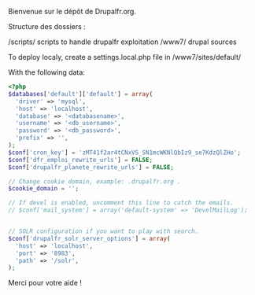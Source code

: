 Bienvenue sur le dépôt de Drupalfr.org.

Structure des dossiers :

/scripts/ scripts to handle drupalfr exploitation
/www7/ drupal sources

To deploy localy, create a settings.local.php file in /www7/sites/default/

With the following data:

```php
<?php
$databases['default']['default'] = array(
  'driver' => 'mysql',
  'host' => 'localhost',
  'database' => '<databasename>',
  'username' => '<db_username>',
  'password' => '<db_password>',
  'prefix' => '',
);
$conf['cron_key'] = 'zMT41f2ar4tCNxVS_SN1mcWKNlQbIz9_se7KdzQlZHo';
$conf['dfr_emploi_rewrite_urls'] = FALSE;
$conf['drupalfr_planete_rewrite_urls'] = FALSE;

// Change cookie domain, example: .drupalfr.org .
$cookie_domain = '';

// If devel is enabled, uncomment this line to catch the emails. 
// $conf['mail_system'] = array('default-system' => 'DevelMailLog');


// SOLR configuration if you want to play with search.
$conf['drupalfr_solr_server_options'] = array(
  'host' => 'localhost',
  'port' => '8983',
  'path' => '/solr',
);
```

Merci pour votre aide !
